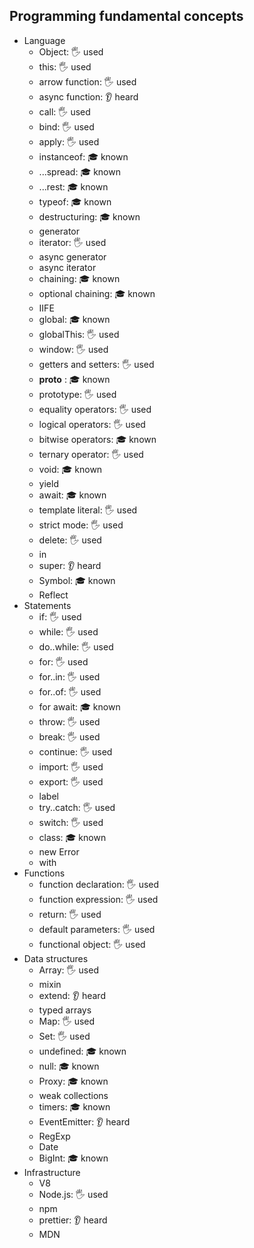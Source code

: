 ﻿## Programming fundamental concepts

- Language
  - Object: 🖐️ used
  - this: 🖐️ used
  - arrow function: 🖐️ used
  - async function: 👂 heard
  - call: 🖐️ used
  - bind: 🖐️ used
  - apply: 🖐️ used
  - instanceof: 🎓 known
  - ...spread: 🎓 known
  - ...rest: 🎓 known
  - typeof: 🎓 known
  - destructuring: 🎓 known
  - generator
  - iterator: 🖐️ used
  - async generator
  - async iterator
  - chaining: 🎓 known
  - optional chaining: 🎓 known
  - IIFE
  - global: 🎓 known
  - globalThis: 🖐️ used
  - window: 🖐️ used
  - getters and setters: 🖐️ used
  - __proto__ : 🎓 known
  - prototype: 🖐️ used
  - equality operators: 🖐️ used
  - logical operators: 🖐️ used
  - bitwise operators: 🎓 known
  - ternary operator: 🖐️ used
  - void: 🎓 known
  - yield
  - await: 🎓 known
  - template literal: 🖐️ used
  - strict mode: 🖐️ used
  - delete: 🖐️ used
  - in
  - super: 👂 heard
  - Symbol: 🎓 known
  - Reflect
- Statements
  - if: 🖐️ used
  - while: 🖐️ used
  - do..while: 🖐️ used
  - for: 🖐️ used
  - for..in: 🖐️ used
  - for..of: 🖐️ used
  - for await: 🎓 known
  - throw: 🖐️ used
  - break: 🖐️ used
  - continue: 🖐️ used
  - import: 🖐️ used
  - export: 🖐️ used
  - label
  - try..catch: 🖐️ used
  - switch: 🖐️ used
  - class: 🎓 known
  - new Error
  - with
- Functions
  - function declaration: 🖐️ used
  - function expression: 🖐️ used
  - return: 🖐️ used
  - default parameters: 🖐️ used
  - functional object: 🖐️ used
- Data structures
  - Array: 🖐️ used
  - mixin
  - extend: 👂 heard
  - typed arrays
  - Map: 🖐️ used
  - Set: 🖐️ used
  - undefined: 🎓 known
  - null: 🎓 known
  - Proxy: 🎓 known
  - weak collections
  - timers: 🎓 known
  - EventEmitter: 👂 heard
  - RegExp
  - Date
  - BigInt: 🎓 known
- Infrastructure
  - V8
  - Node.js: 🖐️ used
  - npm
  - prettier: 👂 heard
  - MDN

